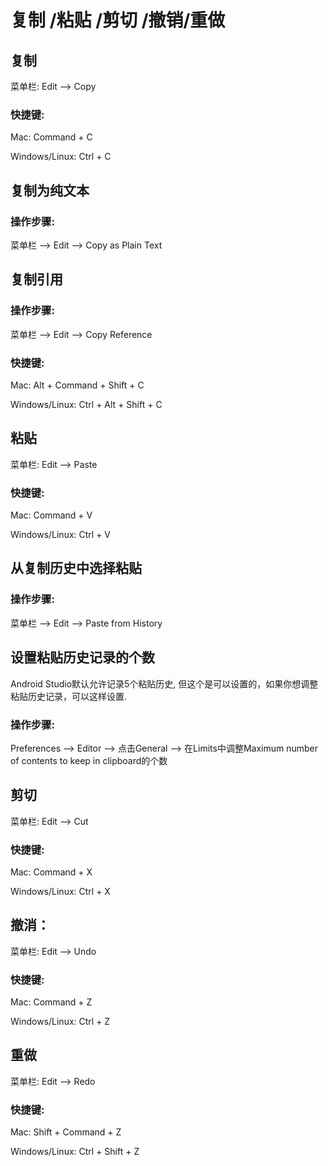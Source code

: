 # 复制 \/粘贴 \/剪切 \/撤销\/重做

## 复制

菜单栏: Edit —&gt; Copy

### 快捷键:

Mac: Command + C

Windows\/Linux: Ctrl + C

## 复制为纯文本

### 操作步骤:



菜单栏 —&gt; Edit —&gt; Copy as Plain Text

## 复制引用

### 操作步骤:



菜单栏 —&gt; Edit —&gt; Copy Reference



### 快捷键:



Mac: Alt + Command + Shift + C

Windows\/Linux: Ctrl + Alt + Shift + C

## 



## 粘贴

菜单栏: Edit —&gt; Paste

### 快捷键:

Mac: Command + V

Windows\/Linux: Ctrl + V

## 从复制历史中选择粘贴

### 操作步骤:

菜单栏 —&gt; Edit —&gt; Paste from History



## 设置粘贴历史记录的个数

Android Studio默认允许记录5个粘贴历史, 但这个是可以设置的，如果你想调整粘贴历史记录，可以这样设置.



### 操作步骤:



Preferences —&gt; Editor —&gt; 点击General —&gt; 在Limits中调整Maximum number of contents to keep in clipboard的个数

## 剪切

菜单栏: Edit —&gt; Cut

### 快捷键:

Mac: Command + X

Windows\/Linux: Ctrl + X

## 撤消：

菜单栏: Edit —&gt; Undo

### 快捷键:

Mac: Command + Z

Windows\/Linux: Ctrl + Z

## 重做

菜单栏: Edit —&gt; Redo

### 快捷键:

Mac: Shift + Command + Z

Windows\/Linux: Ctrl + Shift + Z

## 

